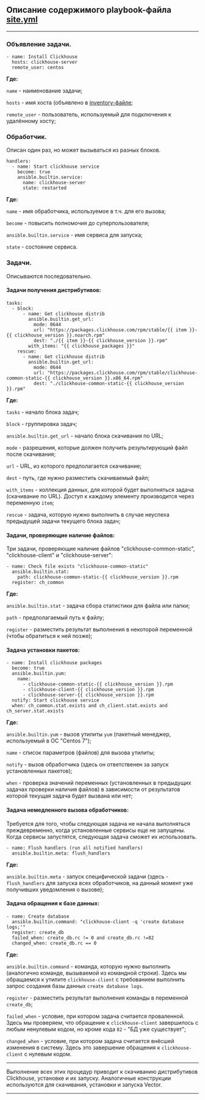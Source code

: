 
## Описание содержимого playbook-файла [site.yml](site.yml) 

---

### Объявление задачи.
````
- name: Install Clickhouse
  hosts: clickhouse-server
  remote_user: centos
````

**Где:**

`name` - наименование задачи;

`hosts` - имя хоста (объявлено в [inventory-файле](./inventory/prod.yml);

`remote_user` - пользователь, используемый для подключения к удалённому хосту;


### Обработчик.

Описан один раз, но может вызываться из разных блоков.
````
handlers:
  - name: Start clickhouse service
    become: true
    ansible.builtin.service:
      name: clickhouse-server
      state: restarted
````

**Где:**

`name` - имя обработчика, используемое в т.ч. для его вызова;

`become` - повысить полномочия до суперпользователя;

`ansible.builtin.service` - имя сервиса для запуска;

`state` - состояние сервиса.

### Задачи.

Описываются последовательно.

#### Задачи получения дистрибутивов:

````
tasks:
  - block:
      - name: Get clickhouse distrib
        ansible.builtin.get_url:
          mode: 0644
          url: "https://packages.clickhouse.com/rpm/stable/{{ item }}-{{ clickhouse_version }}.noarch.rpm"
          dest: "./{{ item }}-{{ clickhouse_version }}.rpm"
        with_items: "{{ clickhouse_packages }}"
    rescue:
      - name: Get clickhouse distrib
        ansible.builtin.get_url:
          mode: 0644
          url: "https://packages.clickhouse.com/rpm/stable/clickhouse-common-static-{{ clickhouse_version }}.x86_64.rpm"
          dest: "./clickhouse-common-static-{{ clickhouse_version }}.rpm"
````

**Где:**

`tasks` - начало блока задач;

`block` - группировка задач;

`ansible.builtin.get_url` - начало блока скачивания по URL;

`mode` - разрешения, которые должен получить результирующий файл после скачивания;

`url` - URL, из которого предполагается скачивание;

`dest` - путь, где нужно разместить скачиваемый файл;

`with_items` - коллекция данных, для которой будет выполняться задача (скачивание по URL). Доступ к
каждому элементу производится через переменную `item`;

`rescue` - задача, которую нужно выполнить в случае неуспеха предыдущей задачи текущего блока задач;

#### Задачи, проверяющие наличие файлов:

Три задачи, проверяющие наличие файлов "clickhouse-common-static", "clickhouse-client"
и "clickhouse-server":
````
- name: Check file exists "clickhouse-common-static"
  ansible.builtin.stat:
    path: clickhouse-common-static-{{ clickhouse_version }}.rpm
  register: ch_common
````

**Где:**

`ansible.builtin.stat` - задача сбора статистики для файла или папки;

`path` - предполагаемый путь к файлу;

`register` - разместить результат выполнения в некоторой переменной (чтобы обратиться к ней позже);

#### Задача установки пакетов:

````
- name: Install clickhouse packages
  become: true
  ansible.builtin.yum:
    name:
      - clickhouse-common-static-{{ clickhouse_version }}.rpm
      - clickhouse-client-{{ clickhouse_version }}.rpm
      - clickhouse-server-{{ clickhouse_version }}.rpm
  notify: Start clickhouse service
  when: ch_common.stat.exists and ch_client.stat.exists and ch_server.stat.exists
````

**Где:**

`ansible.builtin.yum` - вызов утилиты `yum` (пакетный менеджер, используемый в ОС "Centos 7");

`name` - список параметров (файлов) для вызова утилиты;

`notify` - вызов обработчика (здесь он ответственен за запуск установленных пакетов);

`when` - проверка значений переменных (установленных в предыдущих задачах проверки наличия файлов)
в зависимости от результатов которой текущая задача будет вызвана или нет;

#### Задача немедленного вызова обработчиков:

Требуется для того, чтобы следующая задача не начала выполняться преждевременно, когда установленные
сервисы еще не запущены. Когда сервисы запустятся, следующая задача сможет их использовать.

````
- name: Flush handlers (run all notified handlers)
  ansible.builtin.meta: flush_handlers
````

**Где:**

`ansible.builtin.meta` - запуск специфической задачи (здесь - `flush_handlers` для запуска всех
обработчиков, на данный момент уже получивших уведомления о вызове);

#### Задача обращения к базе данных:

````
- name: Create database
  ansible.builtin.command: "clickhouse-client -q 'create database logs;'"
  register: create_db
  failed_when: create_db.rc != 0 and create_db.rc !=82
  changed_when: create_db.rc == 0
````

**Где:**

`ansible.builtin.command` - команда, которую нужно выполнить (аналогично команде, вызываемой из
командной строки). Здесь мы обращаемся к утилите `clickhouse-client` с требованием выполнить
запрос создания базы данных `create database logs`.

`register` - разместить результат выполнения команды в переменной `create_db`;

`failed_when` - условие, при котором задача считается проваленной. Здесь мы проверяем, что обращение
к `clickhouse-client` завершилось с любым ненулевым кодом, но кроме кода `82` - "БД уже существует";

`changed_when` - условие, при котором задача считается внёсшей изменения в систему. Здесь это
завершение обращения к `clickhouse-client` с нулевым кодом.

---

Выполнение всех этих процедур приводит к скачиванию дистрибутивов Clickhouse, установке и их запуску.
Аналогичные конструкции используются для скачивания, установки и запуска Vector.

---